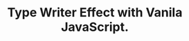 <div align="center" color="blue" font-size="28px">
<h1>Type Writer Effect with Vanila JavaScript.</h1>
</div>
